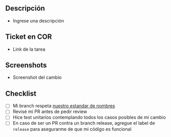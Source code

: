 ## Descripción

- Ingrese una descripción

## Ticket en COR

- Link de la tarea

## Screenshots

- Screenshot del cambio

## Checklist
- [ ] Mi branch respeta [nuestro estandar de nombres](https://app.getguru.com/card/Txp8ogqc/Nombre-de-branches)
- [ ] Revisé mi PR antes de pedir review
- [ ] Hice test unitarios contemplando todos los casos posibles de mi cambio
- [ ] En caso de ser un PR contra un branch release, agregue el label de `release` para asegurarme de que mi código es funcional
